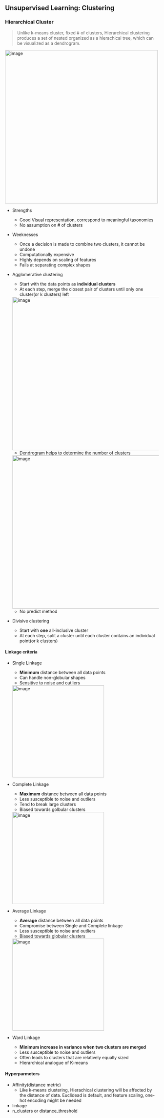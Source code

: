 ## Unsupervised Learning: Clustering

### Hierarchical Cluster
> Unlike k-means cluster, fixed # of clusters, Hierarchical clustering  produces a set of nested organized as a hierachical tree, which can be visualized as a dendrogram.

<img width="500" alt="image" src="https://github.com/user-attachments/assets/c537f986-5737-4ff2-9504-005442c55009">

- Strengths
    - Good Visual representation, correspond to meaningful taxonomies
    - No assumption on # of clusters
- Weeknesses
    - Once a decision is made to combine two clusters, it cannot be undone
    - Computationally expensive
    - Highly depends on scaling of features
    - Fails at separating complex shapes

- Agglomerative clustering
    - Start with the data points as **individual clusters**  
    - At each step, merge the closest pair of clusters until only one cluster(or k clusters) left  
    <img width="500" alt="image" src="https://github.com/user-attachments/assets/7e837775-3dd8-472d-ad82-363a8671d659">  

    - Dendrogram helps to determine the number of clusters
    <img width="500" alt="image" src="https://github.com/user-attachments/assets/0abd7065-1a21-4766-8635-40bb24e5a50c">  
    
    - No predict method 


- Divisive clustering
    - Start with **one** all-inclusive cluster
    - At each step, split a cluster until each cluster contains an individual point(or k clusters)  

#### Linkage criteria

- Single Linkage
    - **Minimum** distance between all data points
    - Can handle non-globular shapes
    - Sensitive to noise and outliers
    <img width="300" alt="image" src="https://github.com/user-attachments/assets/efc3f464-4857-4ed9-98aa-7f03b29f6d7e">

- Complete Linkage
    - **Maximum** distance between all data points
    - Less susceptible to noise and outliers
    - Tend to break large clusters
    - Biased towards golbular clusters
    <img width="300" alt="image" src="https://github.com/user-attachments/assets/490a22c6-c8b0-45f6-b78d-5eed2959a1e4">

- Average Linkage
    - **Average** distance between all data points
    - Compromise between Single and Complete linkage
    - Less susceptible to noise and outliers
    - Biased towards globular clusters
    <img width="300" alt="image" src="https://github.com/user-attachments/assets/2dbefee9-93aa-466b-9189-2e2f518d595b">

- Ward Linkage
    - **Minimum increase in variance when two clusters are merged**
    - Less susceptible to noise and outliers
    - Often leads to clusters that are relatively equally sized
    - Hierarchical analogue of K-means

#### Hyperparmeters

- Affinity(distance metric)
    - Like k-means clustering, Hierachical clustering will be affected by the distance of data. Euclidead is default, and feature scaling, one-hot encoding might be needed
- linkage
- n_clusters or distance_threshold

